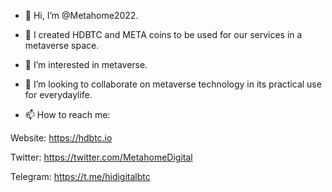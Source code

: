 - 👋 Hi, I’m @Metahome2022.
  
- 👀 I created HDBTC and META coins to be used for our services in a metaverse space.
  
- 🌱 I’m interested in metaverse.
  
- 💞️ I’m looking to collaborate on metaverse technology in its practical use for everydaylife.
  
- 📫 How to reach me:
  
Website: https://hdbtc.io

Twitter: https://twitter.com/MetahomeDigital

Telegram: https://t.me/hidigitalbtc

<!---
Metahome2022/Metahome2022 is a ✨ special ✨ repository because its `README.md` (this file) appears on your GitHub profile.
You can click the Preview link to take a look at your changes.
--->
